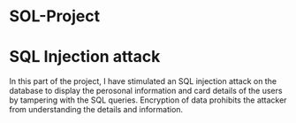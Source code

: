 # SOL-Project
# SQL Injection attack

In this part of the project, I have stimulated an SQL injection attack on the database to display the perosonal information and card details of the users by tampering with the SQL queries.
Encryption of data prohibits the attacker from understanding the details and information.
